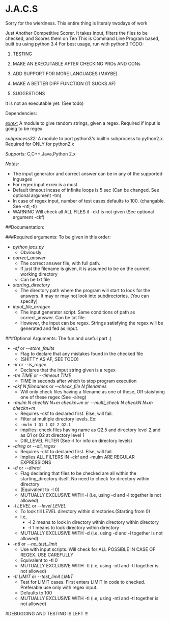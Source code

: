 # J.A.C.S
Sorry for the wierdness. This entire thing is literaly twodays of work

Just Another Competitive Scorer. It takes input, filters the files to be checked, and Scores them on Ten
This is Command Line Program based, built bu using python 3.4
For best usage, run with python3
TODO: 

1.  TESTING

2.  MAKE AN EXECUTABLE AFTER CHECKING PROs AND CONs

3.  ADD SUPPORT FOR MORE LANGUAGES (MAYBE)

4.  MAKE A BETTER DIFF FUNCTION (IT SUCKS AF)

5.  SUGGESTIONS

It is not an executable yet. (See todo)

Dependencies:

[*exrex:*](https://github.com/asciimoo/exrex) A module to give random strings, given a regex. Required if input is going to be regex

  
*subprocess32:* A module to port python3's builtin subprocess to python2.x. Required for ONLY for python2.x

*Supports:* C,C++,Java,Python 2.x

*Notes:*
- The input generator and correct answer can be in any of the supported lnguages
- For regex input exrex is a must
- Default timeout incase of infinite loops is 5 sec (Can be changed. See optional argument -tm)
- In case of regex input, number of test cases defaults to 100. (changable. See -ntl,-tl)
- WARNING Will check all ALL FILES if -ckf is not given (See optional argument -ckf)

##Documentation:

###Required arguments:
To be given in this order:
- *python jacs.py*
  - Obviously 
- *correct_answer*
  - The correct answer file, with full path. 
  - If just the filename is given, it is assumed to be on the current working directory
  - Can be txt file
- *starting_directory* 
  - The directory path where the program will start to look for the answers. It may or may not look into subdirectories. (You can specify)
- *input_file_orregex* 
  - The input generator script. Same conditions of path as correct_answer. Can be txt file.
  - However, the input can be regex. Strings satisfying the regex will be generated and fed as input.

###Optional Arguments: The fun and useful part  :)

- *-sf* or *--store_faults* 
  - Flag to declare that any mistakes found in the checked file
  - (SHITTY AS AF, SEE TODO)
- *-ir* or *--is_regex*
  - Declares that the input string given is a regex
- *-tm TIME* or  *--timeout TIME*
  - TIME in seconds after which to stop program execution
- *-ckf N filenames* or *--check_file N filenames*
  - Will only check files having a filename as one of these, OR staisfying one of these regex (See -alreg)
- *-mulm N checkN N+m checkn+m* or *--multi_check N checkN N+m checkn+m*
  - Requires -ckf to declared first. Else, will fail.
  - Filter at multiple directory levels. Ex:
  - `-mulm 1 Q1 1 Q2 2 Q2.1` 
  - impilies: check files having name as Q2.5 and directory level 2,and as Q1 or Q2 at directory level 1
  - DIR_LEVEL FILTER  (See -l for info on directory levels)
- *-alreg* or *--all_regex*
  - Requires -ckf to declared first. Else, will fail.
  - Implies ALL FILTERS IN -ckf and -mulm ARE REGULAR EXPRESSIONS
- *-d* or *--direct*
  - Flag declaring that files to be checked are all within the starting_directory itself. No need to check for directory within directory
  - (Equivalent to -l 0) 
  - MUTUALLY EXCLUSIVE WITH -l (i.e, using -d and -l together is not allowed)
- *-l LEVEL* or *--level LEVEL*
  - To look till LEVEL directory within directories.(Starting from 0)
  - i.e, 
    - -l 2 means to look in directory within directory within directory 
    - -l 1 means to look directory within directory 
  - MUTUALLY EXCLUSIVE WITH -d (i.e, using -d and -l together is not allowed)
- *-ntl* or *--no_test_limit*
  - Use with input scripts. Will check for ALL POSSIBLE IN CASE OF REGEX. USE CAREFULLY
  - Equivalent to -tl 0
  - MUTUALLY EXCLUSIVE WITH -tl (i.e, using -ntl and -tl together is not allowed)
- *-tl LIMIT* or *--test_limit LIMIT*
  - Test for LIMIT cases. First enters LIMIT in code to checked. Preferable use only with regex input.
  - Defaults to 100
  - MUTUALLY EXCLUSIVE WITH -tl (i.e, using -ntl and -tl together is not allowed)


#DEBUGGING AND TESTING IS LEFT !!!
